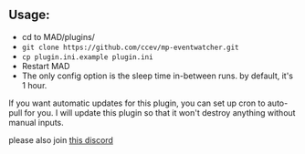 ## Usage:
- cd to MAD/plugins/
- `git clone https://github.com/ccev/mp-eventwatcher.git`
- `cp plugin.ini.example plugin.ini`
- Restart MAD
- The only config option is the sleep time in-between runs. by default, it's 1 hour.

If you want automatic updates for this plugin, you can set up cron to auto-pull for you. I will update this plugin so that it won't destroy anything without manual inputs.

please also join [this discord](https://discord.gg/cMZs5tk)
